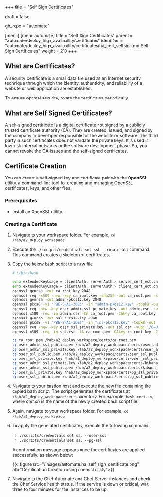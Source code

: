+++
title = "Self Sign Certificates"

draft = false

gh_repo = "automate"

[menu]
  [menu.automate]
    title = "Self Sign Certificates"
    parent = "automate/deploy_high_availability/certificates"
    identifier = "automate/deploy_high_availability/certificates/ha_cert_selfsign.md Self Sign Certificates"
    weight = 210
+++

## What are Certificates?

A security certificate is a small data file used as an Internet security technique through which the identity, authenticity, and reliability of a website or web application are established.

To ensure optimal security, rotate the certificates periodically.

## What are Self Signed Certificates?

A self-signed certificate is a digital certificate not signed by a publicly trusted certificate authority (CA). They are created, issued, and signed by the company or developer responsible for the website or software. The third party in such certificates does not validate the private keys. It is used in low-risk internal networks or the software development phase. So, you cannot revoke the CA-issues and the self-signed certificates.

## Certificate Creation

You can create a self-signed key and certificate pair with the **OpenSSL** utility, a command-line tool for creating and managing OpenSSL certificates, keys, and other files.

### Prerequisites

- Install an OpenSSL utility.

### Creating a Certificate

1. Navigate to your workspace folder. For example, `cd /hab/a2_deploy_workspace`.

1. Execute the `./scripts/credentials set ssl --rotate-all` command. This command creates a skeleton of certificates.

1. Copy the below bash script to a new file

    ```bash
    # !/bin/bash

    echo extendedKeyUsage = clientAuth, serverAuth > server_cert_ext.cnf
    echo extendedKeyUsage = clientAuth, serverAuth > client_cert_ext.cnf
    openssl genrsa -out ca_root.key 2048
    openssl req -x509 -new -key ca_root.key -sha256 -out ca_root.pem -subj '/C=US/ST=Washington/L=Seattle/O=Chef Software Inc/CN=chefrootca'
    openssl genrsa -out admin-pkcs12.key 2048
    openssl pkcs8 -v1 "PBE-SHA1-3DES" -in "admin-pkcs12.key" -topk8 -out "oser_admin_ssl_private.key" -nocrypt
    openssl req -new -key oser_admin_ssl_private.key -out admin.csr -subj '/C=US/ST=Washington/L=Seattle/O=Chef Software Inc/CN=chefadmin'
    openssl x509 -req -in admin.csr -CA ca_root.pem -CAkey ca_root.key -CAcreateserial -out oser_admin_ssl_public.pem -sha256 -extfile server_cert_ext.cnf
    openssl genrsa -out ssl-pkcs12.key 2048
    openssl pkcs8 -v1 "PBE-SHA1-3DES" -in "ssl-pkcs12.key" -topk8 -out  oser_ssl_private.key -nocrypt
    openssl req -new -key oser_ssl_private.key -out ssl.csr -subj '/C=US/ST=Washington/L=Seattle/O=Chef Software Inc/CN=chefnode'
    openssl x509 -req -in ssl.csr -CA ca_root.pem -CAkey ca_root.key -CAcreateserial -out oser_ssl_public.pem -sha256 -extfile client_cert_ext.cnf

    cp ca_root.pem /hab/a2_deploy_workspace/certs/ca_root.pem
    cp oser_admin_ssl_public.pem /hab/a2_deploy_workspace/certs/oser_admin_ssl_public.pem
    cp oser_admin_ssl_private.key /hab/a2_deploy_workspace/certs/oser_admin_ssl_private.key
    cp oser_ssl_public.pem /hab/a2_deploy_workspace/certs/oser_ssl_public.pem
    cp oser_ssl_private.key /hab/a2_deploy_workspace/certs/oser_ssl_private.key
    cp oser_admin_ssl_private.key /hab/a2_deploy_workspace/certs/kibana_ssl_private.key
    cp oser_admin_ssl_public.pem /hab/a2_deploy_workspace/certs/kibana_ssl_public.pem
    cp oser_ssl_private.key /hab/a2_deploy_workspace/certs/pg_ssl_private.key
    cp oser_ssl_public.pem /hab/a2_deploy_workspace/certs/pg_ssl_public.pem
    ```

1. Navigate to your bastion host and execute the new file containing the copied bash script. The script generates the certificates at `/hab/a2_deploy_workspace/certs` directory. For example, `bash cert.sh`, where _cert.sh_ is the name of the newly created bash script file.

1. Again, navigate to your workspace folder. For example, `cd /hab/a2_deploy_workspace`.

1. To apply the generated certificates, execute the following command:

    - `./scripts/credentials set ssl --oser-ssl`
    - `./scripts/credentials set ssl --pg-ssl`

    A confirmation message appears once the certificates are applied successfully, as shown below:

    {{< figure src="/images/automate/ha_self_sign_certificate.png" alt="Certification Creation using openssl utility">}}

1. Navigate to the Chef Automate and Chef Server instances and check the Chef Service health status. If the service is down or critical, wait three to four minutes for the instances to be up.
